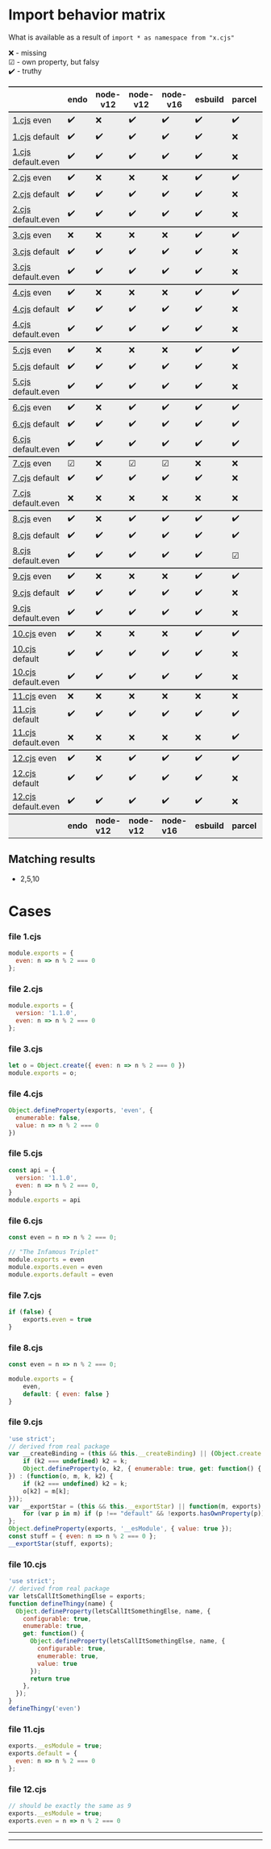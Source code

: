 

# Import behavior matrix

What is available as a result of `import * as namespace from "x.cjs"`

❌ - missing  
☑ - own property, but falsy  
✔️ - truthy  

|  | **endo** | **node-v12** | **node-v12** | **node-v16** | **esbuild** | **parcel** | **rollup** | **tsc** | **tscInterop** | **webpack** |
|  ---  |  ---  |  ---  |  ---  |  ---  |  ---  |  ---  |  ---  |  ---  |  ---  |  ---  |
| [1.cjs](#file-1cjs) even | ✔️ | ❌ | ✔️ | ✔️ | ✔️ | ✔️ | ✔️ | ✔️ | ✔️ | ✔️ |
| [1.cjs](#file-1cjs) default | ✔️ | ✔️ | ✔️ | ✔️ | ✔️ | ❌ | ✔️ | ❌ | ✔️ | ✔️ |
| [1.cjs](#file-1cjs) default.even | ✔️ | ✔️ | ✔️ | ✔️ | ✔️ | ❌ | ✔️ | ❌ | ✔️ | ✔️ |
| [2.cjs](#file-2cjs) even | ✔️ | ❌ | ❌ | ❌ | ✔️ | ✔️ | ✔️ | ✔️ | ✔️ | ✔️ |
| [2.cjs](#file-2cjs) default | ✔️ | ✔️ | ✔️ | ✔️ | ✔️ | ❌ | ✔️ | ❌ | ✔️ | ✔️ |
| [2.cjs](#file-2cjs) default.even | ✔️ | ✔️ | ✔️ | ✔️ | ✔️ | ❌ | ✔️ | ❌ | ✔️ | ✔️ |
| [3.cjs](#file-3cjs) even | ❌ | ❌ | ❌ | ❌ | ✔️ | ✔️ | ❌ | ✔️ | ❌ | ✔️ |
| [3.cjs](#file-3cjs) default | ✔️ | ✔️ | ✔️ | ✔️ | ✔️ | ❌ | ✔️ | ❌ | ✔️ | ✔️ |
| [3.cjs](#file-3cjs) default.even | ✔️ | ✔️ | ✔️ | ✔️ | ✔️ | ❌ | ✔️ | ❌ | ✔️ | ✔️ |
| [4.cjs](#file-4cjs) even | ✔️ | ❌ | ❌ | ❌ | ✔️ | ✔️ | ❌ | ✔️ | ❌ | ✔️ |
| [4.cjs](#file-4cjs) default | ✔️ | ✔️ | ✔️ | ✔️ | ✔️ | ❌ | ✔️ | ❌ | ✔️ | ✔️ |
| [4.cjs](#file-4cjs) default.even | ✔️ | ✔️ | ✔️ | ✔️ | ✔️ | ❌ | ✔️ | ❌ | ✔️ | ✔️ |
| [5.cjs](#file-5cjs) even | ✔️ | ❌ | ❌ | ❌ | ✔️ | ✔️ | ✔️ | ✔️ | ✔️ | ✔️ |
| [5.cjs](#file-5cjs) default | ✔️ | ✔️ | ✔️ | ✔️ | ✔️ | ❌ | ✔️ | ❌ | ✔️ | ✔️ |
| [5.cjs](#file-5cjs) default.even | ✔️ | ✔️ | ✔️ | ✔️ | ✔️ | ❌ | ✔️ | ❌ | ✔️ | ✔️ |
| [6.cjs](#file-6cjs) even | ✔️ | ❌ | ✔️ | ✔️ | ✔️ | ✔️ | ✔️ | ✔️ | ✔️ | ❌ |
| [6.cjs](#file-6cjs) default | ✔️ | ✔️ | ✔️ | ✔️ | ✔️ | ✔️ | ✔️ | ✔️ | ✔️ | ✔️ |
| [6.cjs](#file-6cjs) default.even | ✔️ | ✔️ | ✔️ | ✔️ | ✔️ | ✔️ | ✔️ | ✔️ | ✔️ | ✔️ |
| [7.cjs](#file-7cjs) even | ☑ | ❌ | ☑ | ☑ | ❌ | ❌ | ❌ | ❌ | ❌ | ❌ |
| [7.cjs](#file-7cjs) default | ✔️ | ✔️ | ✔️ | ✔️ | ✔️ | ❌ | ❌ | ❌ | ✔️ | ✔️ |
| [7.cjs](#file-7cjs) default.even | ❌ | ❌ | ❌ | ❌ | ❌ | ❌ | ❌ | ❌ | ❌ | ❌ |
| [8.cjs](#file-8cjs) even | ✔️ | ❌ | ✔️ | ✔️ | ✔️ | ✔️ | ✔️ | ✔️ | ✔️ | ✔️ |
| [8.cjs](#file-8cjs) default | ✔️ | ✔️ | ✔️ | ✔️ | ✔️ | ✔️ | ✔️ | ✔️ | ✔️ | ✔️ |
| [8.cjs](#file-8cjs) default.even | ✔️ | ✔️ | ✔️ | ✔️ | ✔️ | ☑ | ✔️ | ☑ | ✔️ | ✔️ |
| [9.cjs](#file-9cjs) even | ✔️ | ❌ | ❌ | ❌ | ✔️ | ✔️ | ✔️ | ✔️ | ✔️ | ✔️ |
| [9.cjs](#file-9cjs) default | ✔️ | ✔️ | ✔️ | ✔️ | ✔️ | ❌ | ✔️ | ❌ | ❌ | ✔️ |
| [9.cjs](#file-9cjs) default.even | ✔️ | ✔️ | ✔️ | ✔️ | ✔️ | ❌ | ✔️ | ❌ | ❌ | ✔️ |
| [10.cjs](#file-10cjs) even | ✔️ | ❌ | ❌ | ❌ | ✔️ | ✔️ | ✔️ | ✔️ | ✔️ | ✔️ |
| [10.cjs](#file-10cjs) default | ✔️ | ✔️ | ✔️ | ✔️ | ✔️ | ❌ | ✔️ | ❌ | ✔️ | ✔️ |
| [10.cjs](#file-10cjs) default.even | ✔️ | ✔️ | ✔️ | ✔️ | ✔️ | ❌ | ✔️ | ❌ | ✔️ | ✔️ |
| [11.cjs](#file-11cjs) even | ❌ | ❌ | ❌ | ❌ | ❌ | ❌ | ❌ | ❌ | ❌ | ❌ |
| [11.cjs](#file-11cjs) default | ✔️ | ✔️ | ✔️ | ✔️ | ✔️ | ✔️ | ✔️ | ✔️ | ✔️ | ✔️ |
| [11.cjs](#file-11cjs) default.even | ❌ | ❌ | ❌ | ❌ | ❌ | ✔️ | ✔️ | ✔️ | ✔️ | ❌ |
| [12.cjs](#file-12cjs) even | ✔️ | ❌ | ✔️ | ✔️ | ✔️ | ✔️ | ✔️ | ✔️ | ✔️ | ✔️ |
| [12.cjs](#file-12cjs) default | ✔️ | ✔️ | ✔️ | ✔️ | ✔️ | ❌ | ✔️ | ❌ | ❌ | ✔️ |
| [12.cjs](#file-12cjs) default.even | ✔️ | ✔️ | ✔️ | ✔️ | ✔️ | ❌ | ✔️ | ❌ | ❌ | ✔️ |
|  | **endo** | **node-v12** | **node-v12** | **node-v16** | **esbuild** | **parcel** | **rollup** | **tsc** | **tscInterop** | **webpack** |

## Matching results

 - 2,5,10

# Cases

### file 1.cjs
```js
module.exports = {
  even: n => n % 2 === 0
};
```


### file 2.cjs
```js
module.exports = {
  version: '1.1.0',
  even: n => n % 2 === 0
};
```


### file 3.cjs
```js
let o = Object.create({ even: n => n % 2 === 0 })
module.exports = o;
```


### file 4.cjs
```js
Object.defineProperty(exports, 'even', {
  enumerable: false,
  value: n => n % 2 === 0
})
```


### file 5.cjs
```js
const api = {
  version: '1.1.0',
  even: n => n % 2 === 0,
}
module.exports = api
```


### file 6.cjs
```js
const even = n => n % 2 === 0;

// "The Infamous Triplet"
module.exports = even
module.exports.even = even
module.exports.default = even
```


### file 7.cjs
```js
if (false) {
    exports.even = true
}
```


### file 8.cjs
```js
const even = n => n % 2 === 0;

module.exports = {
    even,
    default: { even: false }
}
```


### file 9.cjs
```js
'use strict';
// derived from real package
var __createBinding = (this && this.__createBinding) || (Object.create ? (function(o, m, k, k2) {
    if (k2 === undefined) k2 = k;
    Object.defineProperty(o, k2, { enumerable: true, get: function() { return m[k]; } });
}) : (function(o, m, k, k2) {
    if (k2 === undefined) k2 = k;
    o[k2] = m[k];
}));
var __exportStar = (this && this.__exportStar) || function(m, exports) {
    for (var p in m) if (p !== "default" && !exports.hasOwnProperty(p)) __createBinding(exports, m, p);
};
Object.defineProperty(exports, '__esModule', { value: true });
const stuff = { even: n => n % 2 === 0 };
__exportStar(stuff, exports);
```


### file 10.cjs
```js
'use strict';
// derived from real package
var letsCallItSomethingElse = exports;
function defineThingy(name) {
  Object.defineProperty(letsCallItSomethingElse, name, {
    configurable: true,
    enumerable: true,
    get: function() {
      Object.defineProperty(letsCallItSomethingElse, name, {
        configurable: true,
        enumerable: true,
        value: true
      });
      return true
    },
  });
}
defineThingy('even')
```


### file 11.cjs
```js
exports.__esModule = true;
exports.default = {
  even: n => n % 2 === 0
};
```


### file 12.cjs
```js
// should be exactly the same as 9
exports.__esModule = true;
exports.even = n => n % 2 === 0
```




----

----

<style>
/* these are useful locally */
tr:nth-child(3n+1){
  border-top:2px solid #333 !important;
}
td:nth-child(n+1){
  background-color: #eee !important;
}
</style>